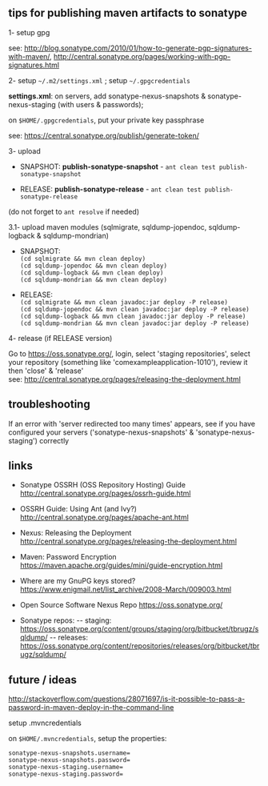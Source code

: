 
tips for publishing maven artifacts to sonatype
-----------------------------------------------

1- setup gpg

see: http://blog.sonatype.com/2010/01/how-to-generate-pgp-signatures-with-maven/,
http://central.sonatype.org/pages/working-with-pgp-signatures.html


2- setup `~/.m2/settings.xml` ; setup `~/.gpgcredentials`

**settings.xml**: on servers, add sonatype-nexus-snapshots & sonatype-nexus-staging (with users & passwords);

on `$HOME/.gpgcredentials`, put your private key passphrase

see: https://central.sonatype.org/publish/generate-token/


3- upload

* SNAPSHOT: **publish-sonatype-snapshot** - `ant clean test publish-sonatype-snapshot`

* RELEASE: **publish-sonatype-release** - `ant clean test publish-sonatype-release`

(do not forget to `ant resolve` if needed)

3.1- upload maven modules (sqlmigrate, sqldump-jopendoc, sqldump-logback & sqldump-mondrian)

* SNAPSHOT:  
	`(cd sqlmigrate && mvn clean deploy)`  
	`(cd sqldump-jopendoc && mvn clean deploy)`  
	`(cd sqldump-logback && mvn clean deploy)`  
	`(cd sqldump-mondrian && mvn clean deploy)`  

* RELEASE:  
	`(cd sqlmigrate && mvn clean javadoc:jar deploy -P release)`  
	`(cd sqldump-jopendoc && mvn clean javadoc:jar deploy -P release)`  
	`(cd sqldump-logback && mvn clean javadoc:jar deploy -P release)`  
	`(cd sqldump-mondrian && mvn clean javadoc:jar deploy -P release)`  


4- release (if RELEASE version)

Go to <https://oss.sonatype.org/>, login, select 'staging repositories', select your repository (something like
'comexampleapplication-1010'), review it then 'close' & 'release'  
see: http://central.sonatype.org/pages/releasing-the-deployment.html


troubleshooting
---------------

If an error with 'server redirected too many times' appears, see if you have configured your servers
('sonatype-nexus-snapshots' & 'sonatype-nexus-staging') correctly


links
-----

- Sonatype OSSRH (OSS Repository Hosting) Guide
http://central.sonatype.org/pages/ossrh-guide.html

- OSSRH Guide: Using Ant (and Ivy?)
http://central.sonatype.org/pages/apache-ant.html

- Nexus: Releasing the Deployment
http://central.sonatype.org/pages/releasing-the-deployment.html

- Maven: Password Encryption
https://maven.apache.org/guides/mini/guide-encryption.html

- Where are my GnuPG keys stored?
https://www.enigmail.net/list_archive/2008-March/009003.html

- Open Source Software Nexus Repo
https://oss.sonatype.org/

- Sonatype repos:
-- staging: https://oss.sonatype.org/content/groups/staging/org/bitbucket/tbrugz/sqldump/
-- releases: https://oss.sonatype.org/content/repositories/releases/org/bitbucket/tbrugz/sqldump/


future / ideas
------
http://stackoverflow.com/questions/28071697/is-it-possible-to-pass-a-password-in-maven-deploy-in-the-command-line

setup .mvncredentials

on `$HOME/.mvncredentials`, setup the properties:

	sonatype-nexus-snapshots.username=
	sonatype-nexus-snapshots.password=
	sonatype-nexus-staging.username=
	sonatype-nexus-staging.password=

